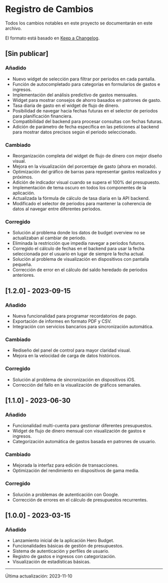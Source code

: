 # Registro de Cambios

Todos los cambios notables en este proyecto se documentarán en este archivo.

El formato está basado en [Keep a Changelog](https://keepachangelog.com/en/1.0.0/).

## [Sin publicar]

### Añadido
- Nuevo widget de selección para filtrar por periodos en cada pantalla.
- Función de autocompletado para categorías en formularios de gastos e ingresos.
- Implementación del análisis predictivo de gastos mensuales.
- Widget para mostrar consejos de ahorro basados en patrones de gasto.
- Tasa diaria de gasto en el widget de flujo de dinero.
- Posibilidad de navegar hacia fechas futuras en el selector de periodos para planificación financiera.
- Compatibilidad del backend para procesar consultas con fechas futuras.
- Adición de parámetro de fecha específica en las peticiones al backend para mostrar datos precisos según el periodo seleccionado.

### Cambiado
- Reorganización completa del widget de flujo de dinero con mejor diseño visual.
- Mejora en la visualización del porcentaje de gasto (ahora en morado).
- Optimización del gráfico de barras para representar gastos realizados y próximos.
- Adición de indicador visual cuando se supera el 100% del presupuesto.
- Implementación de tema oscuro en todos los componentes de la aplicación.
- Actualizada la fórmula de cálculo de tasa diaria en la API backend.
- Modificado el selector de periodos para mantener la coherencia de datos al navegar entre diferentes periodos.

### Corregido
- Solución al problema donde los datos de budget overview no se actualizaban al cambiar de periodo.
- Eliminada la restricción que impedía navegar a periodos futuros.
- Corregido el cálculo de fechas en el backend para usar la fecha seleccionada por el usuario en lugar de siempre la fecha actual.
- Solución al problema de visualización en dispositivos con pantalla pequeña.
- Corrección de error en el cálculo del saldo heredado de periodos anteriores.

## [1.2.0] - 2023-09-15

### Añadido
- Nueva funcionalidad para programar recordatorios de pago.
- Exportación de informes en formato PDF y CSV.
- Integración con servicios bancarios para sincronización automática.

### Cambiado
- Rediseño del panel de control para mayor claridad visual.
- Mejora en la velocidad de carga de datos históricos.

### Corregido
- Solución al problema de sincronización en dispositivos iOS.
- Corrección del fallo en la visualización de gráficos semanales.

## [1.1.0] - 2023-06-30

### Añadido
- Funcionalidad multi-cuenta para gestionar diferentes presupuestos.
- Widget de flujo de dinero mensual con visualización de gastos e ingresos.
- Categorización automática de gastos basada en patrones de usuario.

### Cambiado
- Mejorada la interfaz para edición de transacciones.
- Optimización del rendimiento en dispositivos de gama media.

### Corregido
- Solución a problemas de autenticación con Google.
- Corrección de errores en el cálculo de presupuestos recurrentes.

## [1.0.0] - 2023-03-15

### Añadido
- Lanzamiento inicial de la aplicación Hero Budget.
- Funcionalidades básicas de gestión de presupuestos.
- Sistema de autenticación y perfiles de usuario.
- Registro de gastos e ingresos con categorización.
- Visualización de estadísticas básicas.

---
Última actualización: 2023-11-10 